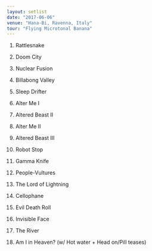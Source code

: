 ```yaml
---
layout: setlist
date: "2017-06-06"
venue: "Hana-Bi, Ravenna, Italy"
tour: "Flying Microtonal Banana"
---
```



 1. Rattlesnake

 2. Doom City

 3. Nuclear Fusion

 4. Billabong Valley

 5. Sleep Drifter

 6. Alter Me I

 7. Altered Beast II

 8. Alter Me II

 9. Altered Beast III

10. Robot Stop

11. Gamma Knife

12. People-Vultures

13. The Lord of Lightning

14. Cellophane

15. Evil Death Roll

16. Invisible Face

17. The River

18. Am I in Heaven?
    (w/ Hot water + Head on/Pill teases)


